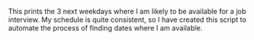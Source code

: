 This prints the 3 next weekdays where I am likely to be available for a job interview. My schedule is quite consistent, so I have created this script 
to automate the process of finding dates where I am available.